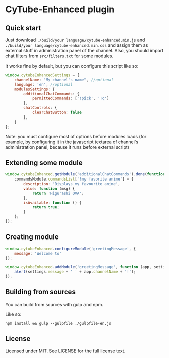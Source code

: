 # CyTube-Enhanced plugin

## Quick start

Just download `./build/your language/cytube-enhanced.min.js` and `./build/your language/cytube-enhanced.min.css` and assign them as external stuff in administration panel of the channel.
Also, you should import chat filters from `src/filters.txt` for some modules.

It works fine by default, but you can configure this script like so:

```javascript
window.cytubeEnhancedSettings = {
    channelName: "My channel's name", //optional
    language: 'en', //optional
    modulesSettings: {
        additionalChatCommands: {
            permittedCommands: ['!pick', '!q']
        },
        chatControls: {
            clearChatButton: false
        },
    }
};
```

Note: you must configure most of options before modules loads (for example, by configuring it in the javascript textarea of channel's administration panel, because it runs before external script)

## Extending some module

```javascript
window.cytubeEnhanced.getModule('additionalChatCommands').done(function (commandsModule) {
    commandsModule.commandsList['!my favorite anime'] = {
        description: 'Displays my favourite anime',
        value: function (msg) {
            return 'Higurashi OVA';
        },
        isAvailable: function () {
            return true;
        }
    };
});
```

## Creating module

```javascript
window.cytubeEnhanced.configureModule('greetingMessage', {
    message: 'Welcome to'
});

window.cytubeEnhanced.addModule('greetingMessage', function (app, settings) {
    alert(settings.message + ' ' + app.channelName + '!');
});
```

## Building from sources

You can build from sources with gulp and npm.

Like so:

```
npm install && gulp --gulpfile ./gulpfile-en.js
```

## License

Licensed under MIT. See LICENSE for the full license text.
